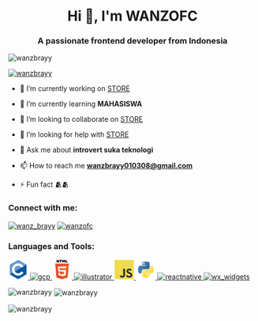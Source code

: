 <h1 align="center">Hi 👋, I'm WANZOFC</h1>
<h3 align="center">A passionate frontend developer from Indonesia</h3>

<p align="left"> <img src="https://komarev.com/ghpvc/?username=wanzbrayy&label=Profile%20views&color=0e75b6&style=flat" alt="wanzbrayy" /> </p>

<p align="left"> <a href="https://github.com/ryo-ma/github-profile-trophy"><img src="https://github-profile-trophy.vercel.app/?username=wanzbrayy" alt="wanzbrayy" /></a> </p>

- 🔭 I’m currently working on [STORE](https://awan-attack.my.id)

- 🌱 I’m currently learning **MAHASISWA**

- 👯 I’m looking to collaborate on [STORE](https://awan-attack.my.id)

- 🤝 I’m looking for help with [STORE](https://awan-attack.my.id)

- 💬 Ask me about **introvert suka teknologi**

- 📫 How to reach me **wanzbrayy010308@gmail.com**

- ⚡ Fun fact **🫂🫂**

<h3 align="left">Connect with me:</h3>
<p align="left">
<a href="https://instagram.com/wanz_brayy" target="blank"><img align="center" src="https://raw.githubusercontent.com/rahuldkjain/github-profile-readme-generator/master/src/images/icons/Social/instagram.svg" alt="wanz_brayy" height="30" width="40" /></a>
<a href="https://www.youtube.com/c/wanzofc" target="blank"><img align="center" src="https://raw.githubusercontent.com/rahuldkjain/github-profile-readme-generator/master/src/images/icons/Social/youtube.svg" alt="wanzofc" height="30" width="40" /></a>
</p>

<h3 align="left">Languages and Tools:</h3>
<p align="left"> <a href="https://www.cprogramming.com/" target="_blank" rel="noreferrer"> <img src="https://raw.githubusercontent.com/devicons/devicon/master/icons/c/c-original.svg" alt="c" width="40" height="40"/> </a> <a href="https://cloud.google.com" target="_blank" rel="noreferrer"> <img src="https://www.vectorlogo.zone/logos/google_cloud/google_cloud-icon.svg" alt="gcp" width="40" height="40"/> </a> <a href="https://www.w3.org/html/" target="_blank" rel="noreferrer"> <img src="https://raw.githubusercontent.com/devicons/devicon/master/icons/html5/html5-original-wordmark.svg" alt="html5" width="40" height="40"/> </a> <a href="https://www.adobe.com/in/products/illustrator.html" target="_blank" rel="noreferrer"> <img src="https://www.vectorlogo.zone/logos/adobe_illustrator/adobe_illustrator-icon.svg" alt="illustrator" width="40" height="40"/> </a> <a href="https://developer.mozilla.org/en-US/docs/Web/JavaScript" target="_blank" rel="noreferrer"> <img src="https://raw.githubusercontent.com/devicons/devicon/master/icons/javascript/javascript-original.svg" alt="javascript" width="40" height="40"/> </a> <a href="https://www.python.org" target="_blank" rel="noreferrer"> <img src="https://raw.githubusercontent.com/devicons/devicon/master/icons/python/python-original.svg" alt="python" width="40" height="40"/> </a> <a href="https://reactnative.dev/" target="_blank" rel="noreferrer"> <img src="https://reactnative.dev/img/header_logo.svg" alt="reactnative" width="40" height="40"/> </a> <a href="https://www.wxwidgets.org/" target="_blank" rel="noreferrer"> <img src="https://upload.wikimedia.org/wikipedia/commons/b/bb/WxWidgets.svg" alt="wx_widgets" width="40" height="40"/> </a> </p>

<p><img align="left" src="https://github-readme-stats.vercel.app/api/top-langs?username=wanzbrayy&show_icons=true&locale=en&layout=compact" alt="wanzbrayy" /></p>

<p>&nbsp;<img align="center" src="https://github-readme-stats.vercel.app/api?username=wanzbrayy&show_icons=true&locale=en" alt="wanzbrayy" /></p>

<p><img align="center" src="https://github-readme-streak-stats.herokuapp.com/?user=wanzbrayy&" alt="wanzbrayy" /></p>
